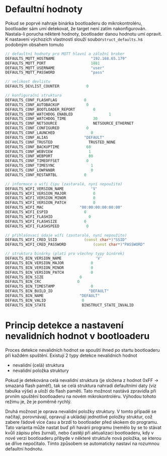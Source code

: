 # Defaultní hodnoty

Pokud se poprvé nahraje binárka bootloaderu do mikrokontroléru, bootloader sám umí detekovat, že target není zatím nakonfigurován. Nastala-li porucha některé hodnoty, bootloader danou hodnotu umí opravit. K nastavení výchozích vlastností slouží soubor`struct_defaults.h`s podobným obsahem tomuto

```cpp
// defaultní hodnoty pro MQTT hlavní a záložní broker
DEFAULTS_MQTT_HOSTNAME                "192.168.65.179"
DEFAULTS_MQTT_PORT                    1881
DEFAULTS_MQTT_USERNAME                "user"
DEFAULTS_MQTT_PASSWORD                "pass"

// velikost devlistu
DEFAULTS_DEVLIST_COUNTER            0

// konfigurační struktura
DEFAULTS_CONF_FLASHFLAG            0
DEFAULTS_CONF_AUTOBACKUP            0
DEFAULTS_CONF_BOOTLOADER_REPORT        0
DEFAULTS_CONF_WATCHDOG_ENABLED                1
DEFAULTS_CONF_WATCHDOG_TIME            30
DEFAULTS_CONF_NETSOURCE                NETSOURCE_ETHERNET
DEFAULTS_CONF_CONFIGURED            0
DEFAULTS_CONF_LAUNCHED                0
DEFAULTS_CONF_ALIAS                "DEFAULT"
DEFAULTS_CONF_TRUSTED                TRUSTED_NONE
DEFAULTS_CONF_BACKUPTIME            60
DEFAULTS_CONF_WEBVIEW                1
DEFAULTS_CONF_WEBPORT                80
DEFAULTS_CONF_TIMEOFFSET            0
DEFAULTS_CONF_TIMESYNC                1
DEFAULTS_CONF_LOWPANBR                0
DEFAULTS_CONF_RESTARTBL            0

// informace o wifi čipu (zastaralé, nyní nepoužito)
DEFAULTS_WIFI_VERSION_NAME            'V'
DEFAULTS_WIFI_VERSION_MAJOR            0
DEFAULTS_WIFI_VERSION_MINOR            0
DEFAULTS_WIFI_VERSION_PATCH            0
DEFAULTS_WIFI_MAC                "00:00:00:00:00:00"
DEFAULTS_WIFI_ESPID                0
DEFAULTS_WIFI_FLASHID                0
DEFAULTS_WIFI_FLASHSIZE            0
DEFAULTS_WIFI_FLASHSPEED            0

// přihlašovací údaje wifi (zastaralé, nyní nepoužito)
DEFAULTS_WIFI_CRED_SSID            (const char*)"SSID"
DEFAULTS_WIFI_CRED_PASSWORD            (const char*)"PASSWORD"

// struktura binárky (platí pro všechny typy binárek)
DEFAULTS_BIN_VERSION_NAME               'V'
DEFAULTS_BIN_VERSION_MAJOR            0
DEFAULTS_BIN_VERSION_MINOR            0
DEFAULTS_BIN_VERSION_PATCH            0
DEFAULTS_BIN_SIZE                0
DEFAULTS_BIN_CRC                0
DEFAULTS_BIN_TIMESTAMP                0
DEFAULTS_BIN_BUILD_ID                "DEFAULT"
DEFAULTS_BIN_NAME                "DEFAULT"
DEFAULTS_BIN_VALID                0
DEFAULTS_BIN_STATE                BINSTRUCT_STATE_INVALID
```

# Princip detekce a nastavení nevalidních hodnot v bootloaderu

Proces detekce nevalidních hodnot se spouští ihned po startu bootloaderu při každém spuštění. Existují 2 typy detekce nevalidních hodnot

* nevalidní \(celá\) struktura
* nevalidní položka struktury

Pokud je detekována celá nevalidní struktura \(je složena z hodnot 0xFF → smazaná flash paměť\), tak se celá struktura nahradí defaultními daty \(viz tabulka výše\) a uloží do flash paměti. Tato možnost nastává zpravidla při prvním spuštění bootloaderu na novém mikrokontroléru. Výhodou tohoto režimu je, že je poměrně rychlý.

Druhá možnost je oprava nevalidní položky struktury. V tomto případě se načítají, porovnávají, opravují a ukládají jednotlivé položky struktur, což zabere řádově více času a brzdí to bootloader před skokem do programu. Tato varianta může nastat buď při havárii programu \(nemělo by se to stávat kvůli zápisu přes žurnál\), nebo častěji při aktualizaci bootloaderu, kdy v nové verzi bootloaderu přibyde v některé struktuře nová položka, se kterou se dříve nepočítalo. Tímto způsobem se automaticky nastaví na rozumnou defaultní hodnotu.

